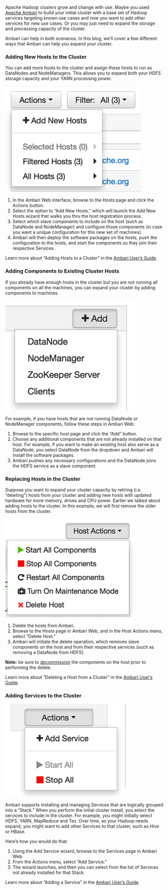 Apache Hadoop clusters grow and change with use. Maybe you used [Apache Ambari](http://hortonworks.com/hadoop/ambari/ "Apache Ambari") to build your initial cluster with a base set of Hadoop services targeting known use cases and now you want to add other services for new use cases. Or you may just need to expand the storage and processing capacity of the cluster.

Ambari can help in both scenarios. In this blog, we’ll cover a few different ways that Ambari can help you expand your cluster.

### Adding New Hosts to the Cluster

You can add more hosts to the cluster and assign these hosts to run as DataNodes and NodeManagers. This allows you to expand both your HDFS storage capacity and your YARN processing power.

![ambari_1](/assets/adding-hosts-to-ambari/ambari_11.png)

1.  In the Ambari Web interface, browse to the Hosts page and click the Actions button.
2.  Select the option to “Add New Hosts,” which will launch the Add New Hosts wizard that walks you thru the host registration process.
3.  Select which slave components to include on the host (such as DataNode and NodeManager) and configure those components (in case you want a unique configuration for this new set of machines).
4.  Ambari will then deploy the software packages on the hosts, push the configuration to the hosts, and start the components so they join their respective Services.

Learn more about “Adding Hosts to a Cluster” in the [Ambari User’s Guide](http://docs.hortonworks.com/HDPDocuments/Ambari-1.6.1.0/bk_Monitoring_Hadoop_Book/content/monitor-chap2-4b_2x.html "Ambari User's Guide").

### Adding Components to Existing Cluster Hosts

If you already have enough hosts in the cluster but you are not running all components on all the machines, you can expand your cluster by adding components to machines.

![ambari_2](/assets/adding-hosts-to-ambari/ambari_21.png)

For example, if you have hosts that are not running DataNode or NodeManager components, follow these steps in Ambari Web:

1.  Browse to the specific host page and click the “Add” button.
2.  Choose any additional components that are not already installed on that host. For example, if you want to make an existing host also serve as a DataNode, you select DataNode from the dropdown and Ambari will install the software packages.
3.  Ambari pushes any necessary configurations and the DataNode joins the HDFS service as a slave component.

### Replacing Hosts in the Cluster

Suppose you want to expand your cluster capacity by retiring (i.e. “deleting”) hosts from your cluster and adding new hosts with updated hardware for more memory, drives and CPU power. Earlier we talked about adding hosts to the cluster. In this example, we will first remove the older hosts from the cluster.

![ambari_3](/assets/adding-hosts-to-ambari/ambari_31.png)

1.  Delete the hosts from Ambari.
2.  Browse to the Hosts page in Ambari Web, and in the Host Actions menu, select “Delete Host.”
3.  Ambari will initiate the delete operation, which removes slave components on the host and from their respective services (such as removing a DataNode from HDFS).

**Note:** be sure to [decommission](http://docs.hortonworks.com/HDPDocuments/Ambari-1.6.1.0/bk_Monitoring_Hadoop_Book/content/Decommissioning_Master_and_Slave_Nodes.html "Decommission") the components on the host prior to performing the delete.

Learn more about “Deleting a Host from a Cluster” in the [Ambari User’s Guide](http://docs.hortonworks.com/HDPDocuments/Ambari-1.6.1.0/bk_Monitoring_Hadoop_Book/content/Delete_a_Host_From_Cluster.html "Ambari User's Guide").

### Adding Services to the Cluster

![ambari_4](/assets/adding-hosts-to-ambari/ambari_41.png)

Ambari supports installing and managing Services that are logically grouped into a “Stack.” When you perform the initial cluster install, you select the services to include in the cluster. For example, you might initially select HDFS, YARN, MapReduce and Tez. Over time, as your Hadoop needs expand, you might want to add other Services to that cluster, such as Hive or HBase.

Here’s how you would do that:

1.  Using the Add Service wizard, browse to the Services page in Ambari Web.
2.  From the Actions menu, select “Add Service.”
3.  The wizard launches, and then you can select from the list of Services not already installed for that Stack.

Learn more about “Adding a Service” in the [Ambari User’s Guide](http://docs.hortonworks.com/HDPDocuments/Ambari-1.6.1.0/bk_Monitoring_Hadoop_Book/content/monitor-chap2-3-1-2_2x.html "Ambari User's Guide").